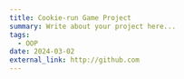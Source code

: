 ```yaml
---
title: Cookie-run Game Project
summary: Write about your project here...
tags:
  - OOP
date: 2024-03-02
external_link: http://github.com
---
```

